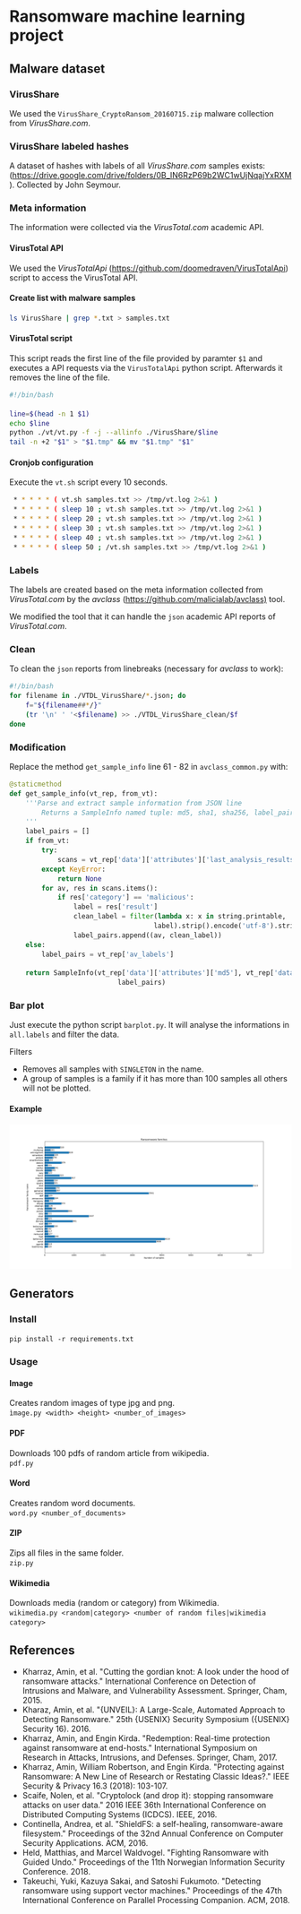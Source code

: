 # Ransomware machine learning project

## Malware dataset

### VirusShare

We used the `VirusShare_CryptoRansom_20160715.zip` malware collection from *VirusShare.com*.

### VirusShare labeled hashes

A dataset of hashes with labels of all *VirusShare.com* samples exists: (<https://drive.google.com/drive/folders/0B_IN6RzP69b2WC1wUjNqajYxRXM>).
Collected by John Seymour.

### Meta information

The information were collected via the *VirusTotal.com* academic API.

#### VirusTotal API

We used the *VirusTotalApi* (<https://github.com/doomedraven/VirusTotalApi>) script to access the VirusTotal API.

#### Create list with malware samples

```bash
ls VirusShare | grep *.txt > samples.txt
```

#### VirusTotal script

This script reads the first line of the file provided by paramter `$1` and executes a API requests via the `VirusTotalApi` python script. Afterwards it removes the line of the file.

```bash
#!/bin/bash

line=$(head -n 1 $1)
echo $line
python ./vt/vt.py -f -j --allinfo ./VirusShare/$line
tail -n +2 "$1" > "$1.tmp" && mv "$1.tmp" "$1"
```

#### Cronjob configuration

Execute the `vt.sh` script every 10 seconds.

```bash
 * * * * * ( vt.sh samples.txt >> /tmp/vt.log 2>&1 )
 * * * * * ( sleep 10 ; vt.sh samples.txt >> /tmp/vt.log 2>&1 )
 * * * * * ( sleep 20 ; vt.sh samples.txt >> /tmp/vt.log 2>&1 )
 * * * * * ( sleep 30 ; vt.sh samples.txt >> /tmp/vt.log 2>&1 )
 * * * * * ( sleep 40 ; vt.sh samples.txt >> /tmp/vt.log 2>&1 )
 * * * * * ( sleep 50 ; /vt.sh samples.txt >> /tmp/vt.log 2>&1 )
```

### Labels

The labels are created based on the meta information collected from *VirusTotal.com* by the *avclass* (<https://github.com/malicialab/avclass)> tool.

We modified the tool that it can handle the `json` academic API reports of *VirusTotal.com*.

### Clean

To clean the `json` reports from linebreaks (necessary for *avclass* to work):

```bash
#!/bin/bash
for filename in ./VTDL_VirusShare/*.json; do
    f="${filename##*/}"
    (tr '\n' ' '<$filename) >> ./VTDL_VirusShare_clean/$f
done
```

### Modification

Replace the method `get_sample_info` line 61 - 82 in `avclass_common.py` with:

```python
@staticmethod
def get_sample_info(vt_rep, from_vt):
    '''Parse and extract sample information from JSON line
        Returns a SampleInfo named tuple: md5, sha1, sha256, label_pairs
    '''
    label_pairs = []
    if from_vt:
        try:
            scans = vt_rep['data']['attributes']['last_analysis_results']
        except KeyError:
            return None
        for av, res in scans.items():
            if res['category'] == 'malicious':
                label = res['result']
                clean_label = filter(lambda x: x in string.printable,
                                    label).strip().encode('utf-8').strip()
                label_pairs.append((av, clean_label))
    else:
        label_pairs = vt_rep['av_labels']

    return SampleInfo(vt_rep['data']['attributes']['md5'], vt_rep['data']['attributes']['sha1'], vt_rep['data']['attributes']['sha256'],
                           label_pairs)
```

### Bar plot

Just execute the python script `barplot.py`. It will analyse the informations in `all.labels` and filter the data.

Filters

* Removes all samples with `SINGLETON` in the name.
* A group of samples is a family if it has more than 100 samples all others will not be plotted.

#### Example

![Ransomware families](/malware-dataset/families.png)

## Generators

### Install

``pip install -r requirements.txt``

### Usage

#### Image

Creates random images of type jpg and png.\
``ìmage.py <width> <height> <number_of_images>``

#### PDF

Downloads 100 pdfs of random article from wikipedia.\
``pdf.py``

#### Word

Creates random word documents.\
``word.py <number_of_documents>``

#### ZIP

Zips all files in the same folder.\
``zip.py``

#### Wikimedia

Downloads media (random or category) from Wikimedia.\
``wikimedia.py <random|category> <number of random files|wikimedia category>``

## References

* Kharraz, Amin, et al. "Cutting the gordian knot: A look under the hood of ransomware attacks." International Conference on Detection of Intrusions and Malware, and Vulnerability Assessment. Springer, Cham, 2015.
* Kharaz, Amin, et al. "{UNVEIL}: A Large-Scale, Automated Approach to Detecting Ransomware." 25th {USENIX} Security Symposium ({USENIX} Security 16). 2016.
* Kharraz, Amin, and Engin Kirda. "Redemption: Real-time protection against ransomware at end-hosts." International Symposium on Research in Attacks, Intrusions, and Defenses. Springer, Cham, 2017.
* Kharraz, Amin, William Robertson, and Engin Kirda. "Protecting against Ransomware: A New Line of Research or Restating Classic Ideas?." IEEE Security & Privacy 16.3 (2018): 103-107.
* Scaife, Nolen, et al. "Cryptolock (and drop it): stopping ransomware attacks on user data." 2016 IEEE 36th International Conference on Distributed Computing Systems (ICDCS). IEEE, 2016.
* Continella, Andrea, et al. "ShieldFS: a self-healing, ransomware-aware filesystem." Proceedings of the 32nd Annual Conference on Computer Security Applications. ACM, 2016.
* Held, Matthias, and Marcel Waldvogel. "Fighting Ransomware with Guided Undo." Proceedings of the 11th Norwegian Information Security Conference. 2018.
* Takeuchi, Yuki, Kazuya Sakai, and Satoshi Fukumoto. "Detecting ransomware using support vector machines." Proceedings of the 47th International Conference on Parallel Processing Companion. ACM, 2018.